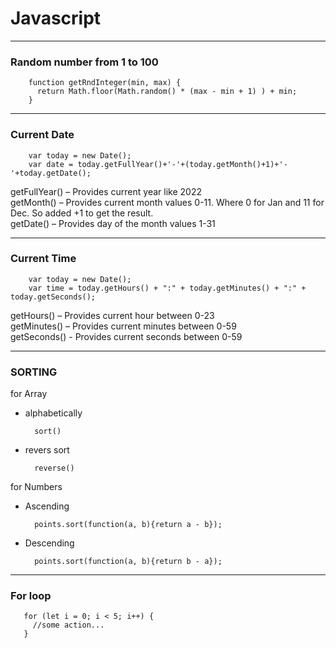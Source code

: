 # Javascript
--------------------------
### Random number from 1 to 100 
 
        function getRndInteger(min, max) {
          return Math.floor(Math.random() * (max - min + 1) ) + min;
        }

--------------------------
### Current Date

        var today = new Date();
        var date = today.getFullYear()+'-'+(today.getMonth()+1)+'-'+today.getDate();

 getFullYear() – Provides current year like 2022 <br>
 getMonth() – Provides current month values 0-11. Where 0 for Jan and 11 for Dec. So added +1 to get the result.<br>
 getDate() – Provides day of the month values 1-31

--------------------------
###  Current Time

        var today = new Date();
        var time = today.getHours() + ":" + today.getMinutes() + ":" + today.getSeconds();

 getHours() – Provides current hour between 0-23 <br>
 getMinutes() – Provides current minutes between 0-59<br>
 getSeconds() - Provides current seconds between 0-59
 
--------------------------
### SORTING <br>
 for Array
- alphabetically
 
        sort() 
- revers sort 
   
        reverse() 
        
for Numbers
- Ascending

        points.sort(function(a, b){return a - b});
        
- Descending

        points.sort(function(a, b){return b - a});
        
--------------------------
### For loop

       for (let i = 0; i < 5; i++) {
         //some action...
       }

